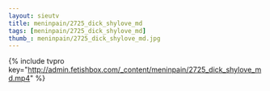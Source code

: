 ```yaml
--- 
layout: sieutv
title: meninpain/2725_dick_shylove_md
tags: [meninpain/2725_dick_shylove_md]
thumb_: meninpain/2725_dick_shylove_md.jpg
---
```

{% include tvpro key="http://admin.fetishbox.com/_content/meninpain/2725_dick_shylove_md.mp4" %} 
